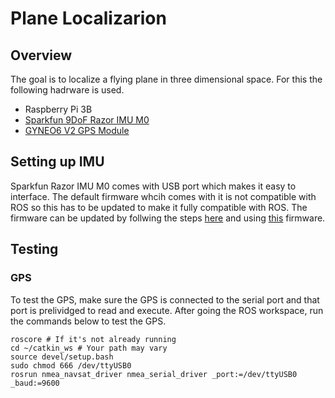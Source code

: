 # Plane Localizarion

## Overview

The goal is to localize a flying plane in three dimensional space. For this the following hadrware is used.  
* Raspberry Pi 3B  
* [Sparkfun 9DoF Razor IMU M0](https://learn.sparkfun.com/tutorials/9dof-razor-imu-m0-hookup-guide)  
* [GYNEO6 V2 GPS Module](https://www.amazon.com/GY-GPS6MV2-NEO6MV2-Antenna-Arduino-Control/dp/B07QMTM5YM)    

## Setting up IMU
Sparkfun Razor IMU M0 comes with USB port which makes it easy to interface. The default firmware whcih comes with it is not compatible with ROS so this has to be updated to make it fully compatible with ROS. The firmware can be updated by follwing the steps [here](https://learn.sparkfun.com/tutorials/9dof-razor-imu-m0-hookup-guide) and using [this](https://github.com/lebarsfa/razor-9dof-ahrs) firmware. 

## Testing
### GPS
To test the GPS, make sure the GPS is connected to the serial port and that port is prelividged to read and execute. After going the ROS workspace, run the commands below to test the GPS.

```
roscore # If it's not already running
cd ~/catkin_ws # Your path may vary
source devel/setup.bash
sudo chmod 666 /dev/ttyUSB0
rosrun nmea_navsat_driver nmea_serial_driver _port:=/dev/ttyUSB0 _baud:=9600

```